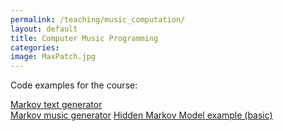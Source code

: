 ```yaml
---
permalink: /teaching/music_computation/
layout: default
title: Computer Music Programming
categories: 
image: MaxPatch.jpg
---
```

Code examples for the course:

[Markov text generator](http://cliftoncallender.com/music_computation/code/markov.html)  
[Markov music generator](http://cliftoncallender.com/music_computation/code/markov_music_generator.html)
[Hidden Markov Model example (basic)](http://cliftoncallender.com/music_computation/code/hmm_example.html)